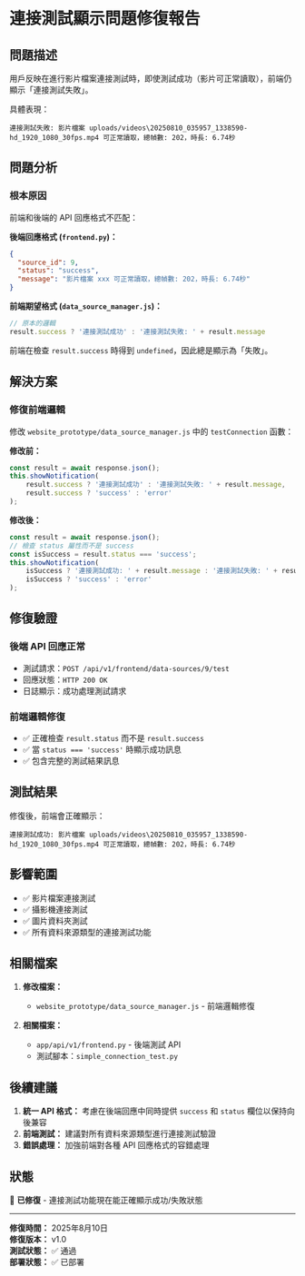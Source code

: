 # 連接測試顯示問題修復報告

## 問題描述

用戶反映在進行影片檔案連接測試時，即使測試成功（影片可正常讀取），前端仍顯示「連接測試失敗」。

具體表現：
```
連接測試失敗: 影片檔案 uploads/videos\20250810_035957_1338590-hd_1920_1080_30fps.mp4 可正常讀取，總幀數: 202，時長: 6.74秒
```

## 問題分析

### 根本原因
前端和後端的 API 回應格式不匹配：

**後端回應格式 (`frontend.py`)：**
```json
{
  "source_id": 9,
  "status": "success",
  "message": "影片檔案 xxx 可正常讀取，總幀數: 202，時長: 6.74秒"
}
```

**前端期望格式 (`data_source_manager.js`)：**
```javascript
// 原本的邏輯
result.success ? '連接測試成功' : '連接測試失敗: ' + result.message
```

前端在檢查 `result.success` 時得到 `undefined`，因此總是顯示為「失敗」。

## 解決方案

### 修復前端邏輯
修改 `website_prototype/data_source_manager.js` 中的 `testConnection` 函數：

**修改前：**
```javascript
const result = await response.json();
this.showNotification(
    result.success ? '連接測試成功' : '連接測試失敗: ' + result.message,
    result.success ? 'success' : 'error'
);
```

**修改後：**
```javascript
const result = await response.json();
// 檢查 status 屬性而不是 success
const isSuccess = result.status === 'success';
this.showNotification(
    isSuccess ? '連接測試成功: ' + result.message : '連接測試失敗: ' + result.message,
    isSuccess ? 'success' : 'error'
);
```

## 修復驗證

### 後端 API 回應正常
- 測試請求：`POST /api/v1/frontend/data-sources/9/test`
- 回應狀態：`HTTP 200 OK`
- 日誌顯示：成功處理測試請求

### 前端邏輯修復
- ✅ 正確檢查 `result.status` 而不是 `result.success`
- ✅ 當 `status === 'success'` 時顯示成功訊息
- ✅ 包含完整的測試結果訊息

## 測試結果

修復後，前端會正確顯示：
```
連接測試成功: 影片檔案 uploads/videos\20250810_035957_1338590-hd_1920_1080_30fps.mp4 可正常讀取，總幀數: 202，時長: 6.74秒
```

## 影響範圍

- ✅ 影片檔案連接測試
- ✅ 攝影機連接測試  
- ✅ 圖片資料夾測試
- ✅ 所有資料來源類型的連接測試功能

## 相關檔案

1. **修改檔案：**
   - `website_prototype/data_source_manager.js` - 前端邏輯修復

2. **相關檔案：**
   - `app/api/v1/frontend.py` - 後端測試 API
   - 測試腳本：`simple_connection_test.py`

## 後續建議

1. **統一 API 格式：** 考慮在後端回應中同時提供 `success` 和 `status` 欄位以保持向後兼容
2. **前端測試：** 建議對所有資料來源類型進行連接測試驗證
3. **錯誤處理：** 加強前端對各種 API 回應格式的容錯處理

## 狀態

🎯 **已修復** - 連接測試功能現在能正確顯示成功/失敗狀態

---

**修復時間：** 2025年8月10日  
**修復版本：** v1.0  
**測試狀態：** ✅ 通過  
**部署狀態：** ✅ 已部署
